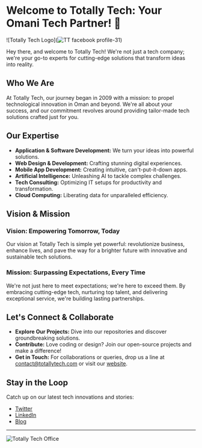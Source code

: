 # Welcome to Totally Tech: Your Omani Tech Partner! 🚀

![Totally Tech Logo](![TT facebook profile-31](https://github.com/Totally-Tech-co/.github/assets/96175964/11340730-b411-4cfc-bf2c-a384ee1fac3c)) <!-- Add the actual URL of the company logo -->

Hey there, and welcome to Totally Tech! We're not just a tech company; we're your go-to experts for cutting-edge solutions that transform ideas into reality.

## Who We Are

At Totally Tech, our journey began in 2009 with a mission: to propel technological innovation in Oman and beyond. We're all about your success, and our commitment revolves around providing tailor-made tech solutions crafted just for you.

## Our Expertise

- **Application & Software Development:** We turn your ideas into powerful solutions.
- **Web Design & Development:** Crafting stunning digital experiences.
- **Mobile App Development:** Creating intuitive, can't-put-it-down apps.
- **Artificial Intelligence:** Unleashing AI to tackle complex challenges.
- **Tech Consulting:** Optimizing IT setups for productivity and transformation.
- **Cloud Computing:** Liberating data for unparalleled efficiency.

## Vision & Mission

### Vision: Empowering Tomorrow, Today
Our vision at Totally Tech is simple yet powerful: revolutionize business, enhance lives, and pave the way for a brighter future with innovative and sustainable tech solutions.

### Mission: Surpassing Expectations, Every Time
We're not just here to meet expectations; we're here to exceed them. By embracing cutting-edge tech, nurturing top talent, and delivering exceptional service, we're building lasting partnerships.

## Let's Connect & Collaborate

- **Explore Our Projects:** Dive into our repositories and discover groundbreaking solutions.
- **Contribute:** Love coding or design? Join our open-source projects and make a difference!
- **Get in Touch:** For collaborations or queries, drop us a line at contact@totallytech.com or visit our [website](https://www.totallytech.com/contact).

## Stay in the Loop

Catch up on our latest tech innovations and stories:
- [Twitter](https://twitter.com/totallytech)
- [LinkedIn](https://www.linkedin.com/company/totallytech)
- [Blog](https://blog.totallytech.com)

---

![Totally Tech Office](link_to_office_image) <!-- Share an image showcasing your company's office or team -->
